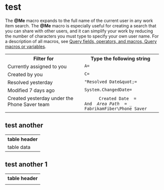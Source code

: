 # test

The <strong>@Me</strong> macro expands to the full name of the current user in any work item search. The <strong>@Me</strong> macro is especially useful for creating a search that you can share with other users, and it can simplify your work by reducing the number of characters you must type to specify your own user name. For a description of all macros, see [Query fields, operators, and macros, Query macros or variables](test-new-line.md). 

<table width="100%">
<tbody valign="top">
<tr>
<th width="50%">Filter for</th>
<th width="50%">Type the following string</th>
</tr>
<tr>
<td>Currently assigned to you
</td>
<td>
<code>A=<xref href="ax" data-throw-if-not-resolved="False" data-raw-source="@ax"></xref></code>
</td>
</tr>

<tr>
<td>Created by you
</td>
<td>
<code>C=<xref href="ax" data-throw-if-not-resolved="False" data-raw-source="@ax"></xref></code> 
</td>
</tr>


<tr>
<td>Resolved yesterday
</td>
<td>
<code>&quot;Resolved Date&amp;quot;=<xref href="ax" data-throw-if-not-resolved="False" data-raw-source="@ax"></xref></code> 
</td>
</tr>

<tr>
<td>Modified 7 days ago
</td>
<td>
<code>System.ChangedDate=<xref href="ax" data-throw-if-not-resolved="False" data-raw-source="@ax"></xref></code>
</td>
</tr>

<tr>
<td>
Created yesterday under the Phone Saver team
</td>
<td>
&#160;&#160;&#160;&#160;&#160;&#160;&#160;&#160;&#160;&#160;&#160;<code>Created Date <em> = </em> <xref href="ax" data-throw-if-not-resolved="False" data-raw-source="@ax"></xref></code><br/><code>And <em> Area Path </em> = _ FabrikamFiber\Phone Saver</code><br/>
</td>
</tr>

</tbody>
</table>  


## test another

<table>
<tbody>
  
<tr><th>table header</th></tr>

<tr><td>table data</td></tr>

</tbody>
</table>

## test another 1

<table>
<tbody>

<tr><th>table header</th></tr>
<tr><td><xref href="a"><xref></td></tr>

</tbody>
</table>
